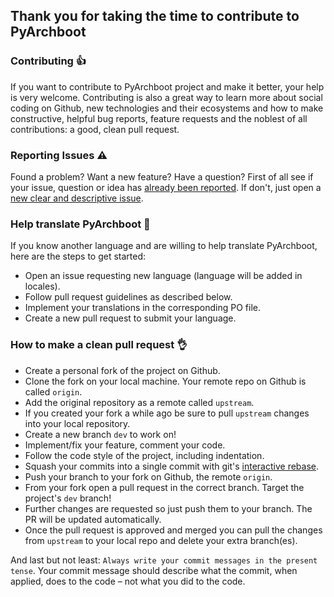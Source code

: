 ## Thank you for taking the time to contribute to PyArchboot

### Contributing 👍

If you want to contribute to PyArchboot project and make it better, your help is very welcome. Contributing is also a great way to learn more about social coding on Github, new technologies and their ecosystems and how to make constructive, helpful bug reports, feature requests and the noblest of all contributions: a good, clean pull request.

### Reporting Issues ⚠️

Found a problem? Want a new feature? Have a question? First of all see if your issue, question or idea has [already been reported](https://github.com/grm34/PyArchboot/issues).
If don't, just open a [new clear and descriptive issue](https://github.com/grm34/PyArchboot/issues/new/choose).

### Help translate PyArchboot 🖤

If you know another language and are willing to help translate PyArchboot, here are the steps to get started:

- Open an issue requesting new language (language will be added in locales).
- Follow pull request guidelines as described below.
- Implement your translations in the corresponding PO file.
- Create a new pull request to submit your language.

### How to make a clean pull request 👌

- Create a personal fork of the project on Github.
- Clone the fork on your local machine. Your remote repo on Github is called `origin`.
- Add the original repository as a remote called `upstream`.
- If you created your fork a while ago be sure to pull `upstream` changes into your local repository.
- Create a new branch `dev` to work on!
- Implement/fix your feature, comment your code.
- Follow the code style of the project, including indentation.
- Squash your commits into a single commit with git's [interactive rebase](https://help.github.com/en/github/using-git/about-git-rebase).
- Push your branch to your fork on Github, the remote `origin`.
- From your fork open a pull request in the correct branch. Target the project's `dev` branch!
- Further changes are requested so just push them to your branch. The PR will be updated automatically.
- Once the pull request is approved and merged you can pull the changes from `upstream` to your local repo and delete your extra branch(es).

And last but not least: `Always write your commit messages in the present tense`. Your commit message should describe what the commit, when applied, does to the code – not what you did to the code.
